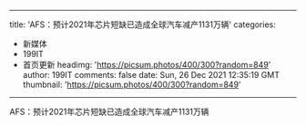 
---
title: 'AFS：预计2021年芯片短缺已造成全球汽车减产1131万辆'
categories: 
 - 新媒体
 - 199IT
 - 首页更新
headimg: 'https://picsum.photos/400/300?random=849'
author: 199IT
comments: false
date: Sun, 26 Dec 2021 12:35:19 GMT
thumbnail: 'https://picsum.photos/400/300?random=849'
---

<div>   
AFS：预计2021年芯片短缺已造成全球汽车减产1131万辆  
</div>
            